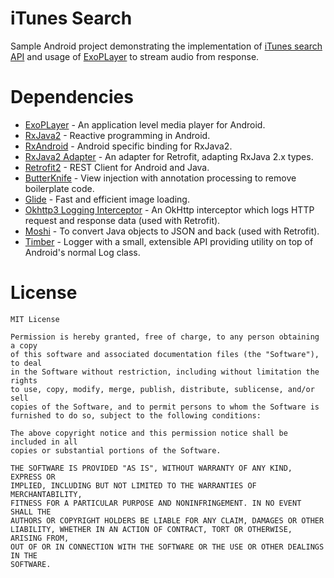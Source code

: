 # iTunes Search
Sample Android project demonstrating the implementation of [iTunes search API](https://affiliate.itunes.apple.com/resources/documentation/itunes-store-web-service-search-api/#searching) and usage of [ExoPLayer](https://google.github.io/ExoPlayer/) to stream audio from response.

# Dependencies
- [ExoPLayer](https://google.github.io/ExoPlayer/) - An application level media player for Android.
- [RxJava2](https://github.com/ReactiveX/RxJava) - Reactive programming in Android.
- [RxAndroid](https://github.com/ReactiveX/RxAndroid) - Android specific binding for RxJava2.
- [RxJava2 Adapter](https://github.com/square/retrofit/tree/master/retrofit-adapters/rxjava2) - An adapter for Retrofit, adapting RxJava 2.x types.
- [Retrofit2](http://square.github.io/retrofit/) - REST Client for Android and Java.
- [ButterKnife](http://jakewharton.github.io/butterknife/) - View injection with annotation processing to remove boilerplate code.
- [Glide](https://bumptech.github.io/glide/) -  Fast and efficient image loading.
- [Okhttp3 Logging Interceptor](https://github.com/square/okhttp/tree/master/okhttp-logging-interceptor) - An OkHttp interceptor which logs HTTP request and response data (used with Retrofit).
- [Moshi](https://github.com/square/moshi) - To convert Java objects to JSON and back (used with Retrofit).
- [Timber](https://github.com/JakeWharton/timber) - Logger with a small, extensible API providing utility on top of Android's normal Log class.

# License

    MIT License

    Permission is hereby granted, free of charge, to any person obtaining a copy
    of this software and associated documentation files (the "Software"), to deal
    in the Software without restriction, including without limitation the rights
    to use, copy, modify, merge, publish, distribute, sublicense, and/or sell
    copies of the Software, and to permit persons to whom the Software is
    furnished to do so, subject to the following conditions:

    The above copyright notice and this permission notice shall be included in all
    copies or substantial portions of the Software.

    THE SOFTWARE IS PROVIDED "AS IS", WITHOUT WARRANTY OF ANY KIND, EXPRESS OR
    IMPLIED, INCLUDING BUT NOT LIMITED TO THE WARRANTIES OF MERCHANTABILITY,
    FITNESS FOR A PARTICULAR PURPOSE AND NONINFRINGEMENT. IN NO EVENT SHALL THE
    AUTHORS OR COPYRIGHT HOLDERS BE LIABLE FOR ANY CLAIM, DAMAGES OR OTHER
    LIABILITY, WHETHER IN AN ACTION OF CONTRACT, TORT OR OTHERWISE, ARISING FROM,
    OUT OF OR IN CONNECTION WITH THE SOFTWARE OR THE USE OR OTHER DEALINGS IN THE
    SOFTWARE.
